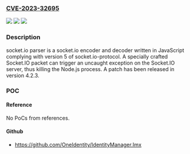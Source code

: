 ### [CVE-2023-32695](https://cve.mitre.org/cgi-bin/cvename.cgi?name=CVE-2023-32695)
![](https://img.shields.io/static/v1?label=Product&message=socket.io-parser&color=blue)
![](https://img.shields.io/static/v1?label=Version&message=%3D%20%3E%3D%204.0.0%2C%20%3C%204.2.3%20&color=brighgreen)
![](https://img.shields.io/static/v1?label=Vulnerability&message=CWE-20%3A%20Improper%20Input%20Validation&color=brighgreen)

### Description

socket.io parser is a socket.io encoder and decoder written in JavaScript complying with version 5 of socket.io-protocol. A specially crafted Socket.IO packet can trigger an uncaught exception on the Socket.IO server, thus killing the Node.js process. A patch has been released in version 4.2.3.

### POC

#### Reference
No PoCs from references.

#### Github
- https://github.com/OneIdentity/IdentityManager.Imx

